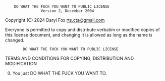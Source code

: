         DO WHAT THE FUCK YOU WANT TO PUBLIC LICENSE 
                    Version 2, December 2004 

 Copyright (C) 2024 Daryl Fox <rts.cts@gmail.com>

 Everyone is permitted to copy and distribute verbatim or modified 
 copies of this license document, and changing it is allowed as long 
 as the name is changed. 

            DO WHAT THE FUCK YOU WANT TO PUBLIC LICENSE 
   TERMS AND CONDITIONS FOR COPYING, DISTRIBUTION AND MODIFICATION 

  0. You just DO WHAT THE FUCK YOU WANT TO.
